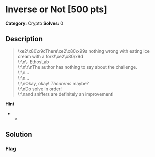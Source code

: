 # Inverse or Not [500 pts]

**Category:** Crypto
**Solves:** 0

## Description
>\xe2\x80\x9cThere\xe2\x80\x99s nothing wrong with eating ice cream with a fork!\xe2\x80\x9d <br>\r\n\\-  EthosLab <br>\r\n\r\nThe author has nothing to say about the challenge.  <br>\r\n... <br>\r\n... <br>\r\nOkay, okay! *Theorems* maybe? <br>\r\nDo solve in order! <br>\r\nand sniffers are definitely an improvement! <br>

**Hint**
* -

## Solution

### Flag

